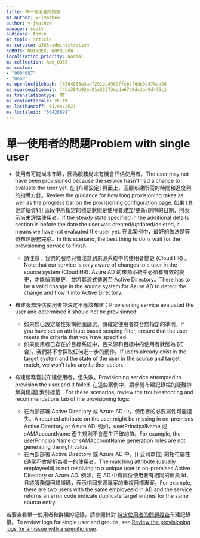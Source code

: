 ```yaml
---
title: 單一使用者的問題
ms.author: v-jmathew
author: v-jmathew
manager: scotv
audience: Admin
ms.topic: article
ms.service: o365-administration
ROBOTS: NOINDEX, NOFOLLOW
localization_priority: Normal
ms.collection: Adm_O365
ms.custom:
- "9004687"
- "8469"
ms.openlocfilehash: f3564063a3adf291ec4909ffeb2f6de0e478da96
ms.sourcegitcommit: f4ba304b92ed01e35273ecda67e9dc3ad9d475c1
ms.translationtype: MT
ms.contentlocale: zh-TW
ms.lasthandoff: 03/04/2021
ms.locfileid: "50428691"
---
```

# <a name="problem-with-single-user"></a><span data-ttu-id="b7214-102">單一使用者的問題</span><span class="sxs-lookup"><span data-stu-id="b7214-102">Problem with single user</span></span>

- <span data-ttu-id="b7214-103">使用者可能尚未布建，因為服務尚未有機會評估使用者。</span><span class="sxs-lookup"><span data-stu-id="b7214-103">The user may not have been provisioned because the service hasn't had a chance to evaluate the user yet.</span></span> <span data-ttu-id="b7214-104">在 [布建設定] 頁面上，回顧布建所需的時間和進度列的指導方針。</span><span class="sxs-lookup"><span data-stu-id="b7214-104">Review the guidance for how long provisioning takes as well as the progress bar on the provisioning configuration page.</span></span> <span data-ttu-id="b7214-105">如果 [其他詳細資料] 區段中所指定的穩定狀態是使用者建立/更新/刪除的日期，則表示尚未評估使用者。</span><span class="sxs-lookup"><span data-stu-id="b7214-105">If the steady state specified in the additional details section is before the date the user was created/updated/deleted, it means we have not evaluated the user yet.</span></span> <span data-ttu-id="b7214-106">在此案例中，最好的做法是等待布建服務完成。</span><span class="sxs-lookup"><span data-stu-id="b7214-106">In this scenario, the best thing to do is wait for the provisioning service to finish.</span></span>

  - <span data-ttu-id="b7214-107">請注意，我們的服務只會注意到來源系統中的使用者變更 (Cloud HR) 。</span><span class="sxs-lookup"><span data-stu-id="b7214-107">Note that our service is only aware of changes to a user in the source system (Cloud HR).</span></span> <span data-ttu-id="b7214-108">Azure AD 的來源系統中必須有有效的變更，才能偵測變更，並將其流式傳送至 Active Directory。</span><span class="sxs-lookup"><span data-stu-id="b7214-108">There has to be a valid change in the source system for Azure AD to detect the change and flow it into Active Directory.</span></span>
- <span data-ttu-id="b7214-109">布建服務評估使用者並決定不應該布建：</span><span class="sxs-lookup"><span data-stu-id="b7214-109">Provisioning service evaluated the user and determined it should not be provisioned:</span></span>
  - <span data-ttu-id="b7214-110">如果您已設定屬性架構範圍篩選，請確定使用者符合您指定的準則。</span><span class="sxs-lookup"><span data-stu-id="b7214-110">If you have set an attribute based scoping filter, ensure that the user meets the criteria that you have specified.</span></span>
  - <span data-ttu-id="b7214-111">如果使用者已存在於目標系統中，且來源和目標中的使用者狀態為 [符合]，我們將不會採取任何進一步的動作。</span><span class="sxs-lookup"><span data-stu-id="b7214-111">If users already exist in the target system and the state of the user in the source and target match, we won't take any further action.</span></span>
- <span data-ttu-id="b7214-112">布建服務嘗試布建使用者，但失敗。</span><span class="sxs-lookup"><span data-stu-id="b7214-112">Provisioning service attempted to provision the user and it failed.</span></span> <span data-ttu-id="b7214-113">在這些案例中，請參閱布建記錄檔的疑難排解與建議] 索引標籤：</span><span class="sxs-lookup"><span data-stu-id="b7214-113">For these scenarios, review the troubleshooting and recommendations tab of the provisioning logs:</span></span>
  - <span data-ttu-id="b7214-114">在內部部署 Active Directory 或 Azure AD 中，使用者的必要屬性可能遺失。</span><span class="sxs-lookup"><span data-stu-id="b7214-114">A required attribute on the user might be missing in on-premises Active Directory or Azure AD.</span></span> <span data-ttu-id="b7214-115">例如，userPrincipalName 或 sAMAccountName 產生規則不會產生正確的值。</span><span class="sxs-lookup"><span data-stu-id="b7214-115">For example, the userPrincipalName or sAMAccountName generation rules are not generating the right value.</span></span>
  - <span data-ttu-id="b7214-116">在內部部署 Active Directory 或 Azure AD 中，[) 公司單位] 的相符屬性 (通常不會解析為唯一的使用者。</span><span class="sxs-lookup"><span data-stu-id="b7214-116">The matching attribute (usually employeeId) is not resolving to a unique user in on-premises Active Directory or Azure AD.</span></span> <span data-ttu-id="b7214-117">例如，在 AD 中有兩位使用者有相同的雇員 Id，且該服務傳回錯誤碼，表示相同來源專案的重複目標專案。</span><span class="sxs-lookup"><span data-stu-id="b7214-117">For example, there are two users with the same employeeId in AD and the service returns an error code indicate duplicate target entries for the same source entry.</span></span>

<span data-ttu-id="b7214-118">若要查看單一使用者和群組的記錄，請參閱針對 [特定使用者的問題複查](https://docs.microsoft.com/azure/active-directory/reports-monitoring/concept-provisioning-logs)布建記錄檔。</span><span class="sxs-lookup"><span data-stu-id="b7214-118">To review logs for single user and groups, see [Review the provisioning logs for an issue with a specific user](https://docs.microsoft.com/azure/active-directory/reports-monitoring/concept-provisioning-logs).</span></span>
